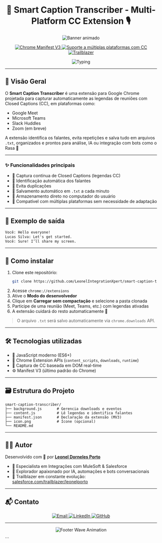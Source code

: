 <!--
  Gerado com auxílio de:
    ✅ Readme.so (https://readme.so/pt)
    ✅ Shields.io (https://shields.io)
    ✅ Readme Typing SVG (https://readme-typing-svg.demolab.com)
    ✅ Capsule Render (https://capsule-render.vercel.app)
-->

<h1 align="center">🧠 Smart Caption Transcriber - Multi-Platform CC Extension 🎙️</h1>

<p align="center">
  <img src="https://capsule-render.vercel.app/api?type=waving&color=0:147AD6,100:47e3ff&height=220&section=header&text=Smart%20Caption%20Transcriber&fontSize=40&fontColor=ffffff&animation=fadeIn" alt="Banner animado" />
</p>

<p align="center">
  <a href="https://developer.chrome.com/docs/extensions/mv3/">
    <img src="https://img.shields.io/badge/Chrome%20Extension-MV3-blue.svg?logo=googlechrome" alt="Chrome Manifest V3" />
  </a>
  <a href="#">
    <img src="https://img.shields.io/badge/Multi-Plataformas-green?logo=googlemeet" alt="Suporte a múltiplas plataformas com CC" />
  </a>
  <a href="https://www.salesforce.com/trailblazer/leonelporto">
    <img src="https://img.shields.io/badge/Trailblazer-Leonel%20Porto-blue?logo=salesforce" alt="Trailblazer" />
  </a>
</p>

<p align="center">
  <img src="https://readme-typing-svg.demolab.com?font=Fira+Code&size=22&pause=1000&color=47E3FF&center=true&vCenter=true&width=800&lines=Captura+autom%C3%A1tica+de+Closed+Captions+em+tempo+real;Identifica+falantes+em+reuni%C3%B5es+digitais;Salva+transcri%C3%A7%C3%B5es+locais+automaticamente" alt="Typing" />
</p>

---

## 🧠 Visão Geral

O **Smart Caption Transcriber** é uma extensão para Google Chrome projetada para capturar automaticamente as legendas de reuniões com Closed Captions (CC), em plataformas como:

- Google Meet
- Microsoft Teams
- Slack Huddles
- Zoom (em breve)

A extensão identifica os falantes, evita repetições e salva tudo em arquivos `.txt`, organizados e prontos para análise, IA ou integração com bots como o Rasa 🤖

---

### ✨ Funcionalidades principais

- 📌 Captura contínua de Closed Captions (legendas CC)
- 🧍 Identificação automática dos falantes
- 🧠 Evita duplicações
- 💾 Salvamento automático em `.txt` a cada minuto
- 📁 Armazenamento direto no computador do usuário
- 🔁 Compatível com múltiplas plataformas sem necessidade de adaptação

---

## 📂 Exemplo de saída

```txt
Você: Hello everyone!
Lucas Silva: Let's get started.
Você: Sure! I’ll share my screen.
```

---

## 🚀 Como instalar

1. Clone este repositório:
   ```bash
   git clone https://github.com/LeonelIntegrationXpert/smart-caption-transcriber.git
   ```
2. Acesse `chrome://extensions`
3. Ative o **Modo do desenvolvedor**
4. Clique em **Carregar sem compactação** e selecione a pasta clonada
5. Participe de uma reunião (Meet, Teams, etc.) com legendas ativadas
6. A extensão cuidará do resto automaticamente 🎉

> O arquivo `.txt` será salvo automaticamente via `chrome.downloads` API.

---

## 🛠️ Tecnologias utilizadas

- 📜 JavaScript moderno (ES6+)
- 🧩 Chrome Extension APIs (`content_scripts`, `downloads`, `runtime`)
- 🧠 Captura de CC baseada em DOM real-time
- ⚙️ Manifest V3 (último padrão do Chrome)

---

## 🗃️ Estrutura do Projeto

```
smart-caption-transcriber/
├── background.js       # Gerencia downloads e eventos
├── content.js          # Lê legendas e identifica falantes
├── manifest.json       # Declaração da extensão (MV3)
├── icon.png            # Ícone (opcional)
└── README.md
```

---

## 🧑‍💻 Autor

Desenvolvido com 💙 por [**Leonel Dorneles Porto**](https://www.linkedin.com/in/leonelporto)

- 🧩 Especialista em Integrações com MuleSoft & Salesforce
- 🤖 Explorador apaixonado por IA, automações e bots conversacionais
- 🧠 Trailblazer em constante evolução: [salesforce.com/trailblazer/leonelporto](https://www.salesforce.com/trailblazer/leonelporto)

---

## 📬 Contato

<p align="center">
  <a href="mailto:leoneldornelesporto@outlook.com.br">
    <img src="https://img.shields.io/badge/Email-leoneldornelesporto%40outlook.com.br-D14836?style=for-the-badge&logo=gmail&logoColor=white" alt="Email"/>
  </a>
  <a href="https://www.linkedin.com/in/leonel-dorneles-porto-b88600122">
    <img src="https://img.shields.io/badge/LinkedIn-Leonel%20Porto-0077B5?style=for-the-badge&logo=linkedin&logoColor=white" alt="LinkedIn"/>
  </a>
  <a href="https://github.com/LeonelIntegrationXpert">
    <img src="https://img.shields.io/badge/GitHub-LeonelIntegrationXpert-181717?style=for-the-badge&logo=github" alt="GitHub"/>
  </a>
</p>

---

<p align="center">
  <img src="https://capsule-render.vercel.app/api?type=waving&color=0:47e3ff,100:147AD6&height=100&section=footer" alt="Footer Wave Animation" />
</p>
```
